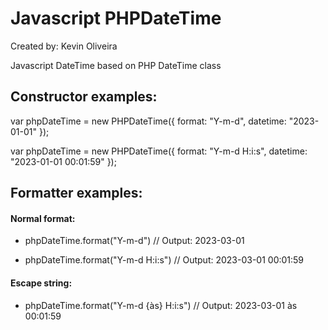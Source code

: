 # Javascript PHPDateTime
Created by: Kevin Oliveira

Javascript DateTime based on PHP DateTime class 

## Constructor examples:

var phpDateTime = new PHPDateTime({ format: "Y-m-d", datetime: "2023-01-01" });

var phpDateTime = new PHPDateTime({ format: "Y-m-d H:i:s", datetime: "2023-01-01 00:01:59" });

## Formatter examples:

#### Normal format:

- phpDateTime.format("Y-m-d") // Output: 2023-03-01

- phpDateTime.format("Y-m-d H:i:s") // Output: 2023-03-01 00:01:59

#### Escape string:

- phpDateTime.format("Y-m-d {às} H:i:s") // Output: 2023-03-01 às 00:01:59
